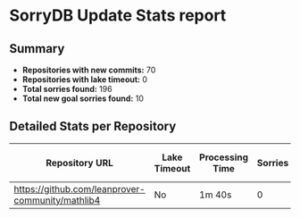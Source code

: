 # SorryDB Update Stats report

## Summary

- **Repositories with new commits:** 70
- **Repositories with lake timeout:** 0
- **Total sorries found:** 196
- **Total new goal sorries found:** 10

## Detailed Stats per Repository

| Repository URL | Lake Timeout | Processing Time | Sorries | New Goal Sorries |
|----------------|--------------|-----------------|---------|------------------|
| https://github.com/leanprover-community/mathlib4 | No | 1m 40s | 0 | 0 |
